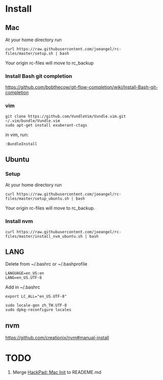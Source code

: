 
# Install

## Mac
At your home directory run

```
curl https://raw.githubusercontent.com/joeangel/rc-files/master/setup.sh | bash
```

Your origin rc-files will move to rc_backup

### Install Bash git completion

https://github.com/bobthecow/git-flow-completion/wiki/Install-Bash-git-completion

### vim

```
git clone https://github.com/VundleVim/Vundle.vim.git ~/.vim/bundle/Vundle.vim
sudo apt-get install exuberant-ctags
```

in vim, run:

```
:BundleInstall
```

## Ubuntu

### Setup
At your home directory run

```
curl https://raw.githubusercontent.com/joeangel/rc-files/master/setup_ubuntu.sh | bash
```

Your origin rc-files will move to rc_backup.

### Install nvm

```
curl https://raw.githubusercontent.com/joeangel/rc-files/master/install_nvm_ubuntu.sh | bash
```

## LANG

Delete from ~/.bashrc or ~/.bashprofile

```
LANGUAGE=en_US:en
LANG=en_US.UTF-8
```

Add in ~/.bashrc

```
export LC_ALL="en_US.UTF-8"
```

```
sudo locale-gen zh_TW.UTF-8
sudo dpkg-reconfigure locales
```

## nvm

https://github.com/creationix/nvm#manual-install

# TODO

1. Merge [HackPad: Mac Init](https://dd-tech.hackpad.com/Mac-init.-lfLWcLQ1JPB) to READEME.md

